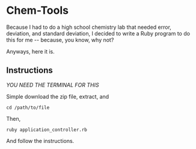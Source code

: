# Chem-Tools
Because I had to do a high school chemistry lab that needed error, deviation, and standard deviation, I decided to write a Ruby program to do this for me -- because, you know, why not?

Anyways, here it is.

## Instructions
*YOU NEED THE TERMINAL FOR THIS*

Simple download the zip file, extract, and

	cd /path/to/file

Then, 

	ruby application_controller.rb

And follow the instructions.